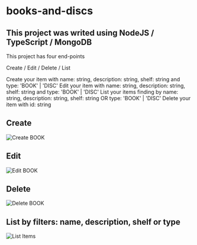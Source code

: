 # books-and-discs

## This project was writed using NodeJS / TypeScript / MongoDB
 
This project has four end-points

Create / Edit / Delete / List

Create your item with name: string, description: string, shelf: string and type: 'BOOK' | 'DISC'
Edit your item with name: string, description: string, shelf: string and type: 'BOOK' | 'DISC'
List your items finding by name: string, description: string, shelf: string OR type: 'BOOK' | 'DISC'
Delete your item with id: string

## Create
![Create BOOK](https://github.com/leojdd/booksanddiscs/assets/47505789/2307b5ed-6971-4ea0-8499-a814e1a5e59a)

## Edit
![Edit BOOK](https://github.com/leojdd/booksanddiscs/assets/47505789/33b1374f-b5fc-4d18-838b-e674c4a43304)

## Delete
![Delete BOOK](https://github.com/leojdd/booksanddiscs/assets/47505789/6bd21feb-d906-48c0-a3e8-549a3aab6e23)

## List by filters: name, description, shelf or type
![List Items](https://github.com/leojdd/booksanddiscs/assets/47505789/725336ad-0c80-40cf-afa6-e39cfa0ae1cb)
